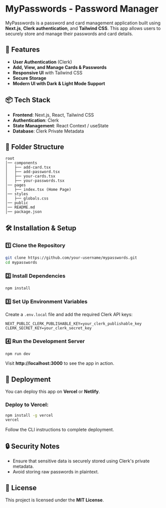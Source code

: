 # MyPasswords - Password Manager

MyPasswords is a password and card management application built using **Next.js**, **Clerk authentication**, and **Tailwind CSS**. This app allows users to securely store and manage their passwords and card details.

## 🚀 Features
- **User Authentication** (Clerk)
- **Add, View, and Manage Cards & Passwords**
- **Responsive UI** with Tailwind CSS
- **Secure Storage**
- **Modern UI with Dark & Light Mode Support**

## 📦 Tech Stack
- **Frontend**: Next.js, React, Tailwind CSS
- **Authentication**: Clerk
- **State Management**: React Context / useState
- **Database**: Clerk Private Metadata

## 📂 Folder Structure
```
root
│── components
│   ├── add-card.tsx
│   ├── add-password.tsx
│   ├── your-cards.tsx
│   ├── your-passwords.tsx
│── pages
│   ├── index.tsx (Home Page)
│── styles
│   ├── globals.css
│── public
│── README.md
│── package.json
```

## 🛠 Installation & Setup

### 1️⃣ Clone the Repository
```bash
git clone https://github.com/your-username/mypasswords.git
cd mypasswords
```

### 2️⃣ Install Dependencies
```bash
npm install
```

### 3️⃣ Set Up Environment Variables
Create a `.env.local` file and add the required Clerk API keys:
```
NEXT_PUBLIC_CLERK_PUBLISHABLE_KEY=your_clerk_publishable_key
CLERK_SECRET_KEY=your_clerk_secret_key
```

### 4️⃣ Run the Development Server
```bash
npm run dev
```

Visit **http://localhost:3000** to see the app in action.

## 🚀 Deployment
You can deploy this app on **Vercel** or **Netlify**.

### Deploy to Vercel:
```bash
npm install -g vercel
vercel
```
Follow the CLI instructions to complete deployment.

## 🔒 Security Notes
- Ensure that sensitive data is securely stored using Clerk's private metadata.
- Avoid storing raw passwords in plaintext.

## 📝 License
This project is licensed under the **MIT License**.




